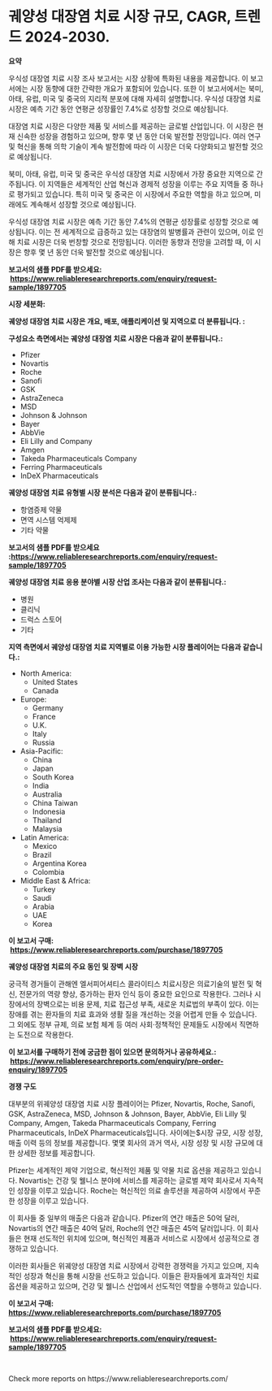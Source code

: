 <p><h1>궤양성 대장염 치료 시장 규모, CAGR, 트렌드 2024-2030.</h1></p><p><strong>요약</strong></p>
<p><p>우식성 대장염 치료 시장 조사 보고서는 시장 상황에 특화된 내용을 제공합니다. 이 보고서에는 시장 동향에 대한 간략한 개요가 포함되어 있습니다. 또한 이 보고서에서는 북미, 아태, 유럽, 미국 및 중국의 지리적 분포에 대해 자세히 설명합니다. 우식성 대장염 치료 시장은 예측 기간 동안 연평균 성장률인 7.4%로 성장할 것으로 예상됩니다.</p><p>대장염 치료 시장은 다양한 제품 및 서비스를 제공하는 글로벌 산업입니다. 이 시장은 현재 신속한 성장을 경험하고 있으며, 향후 몇 년 동안 더욱 발전할 전망입니다. 여러 연구 및 혁신을 통해 의학 기술이 계속 발전함에 따라 이 시장은 더욱 다양화되고 발전할 것으로 예상됩니다.</p><p>북미, 아태, 유럽, 미국 및 중국은 우식성 대장염 치료 시장에서 가장 중요한 지역으로 간주됩니다. 이 지역들은 세계적인 산업 혁신과 경제적 성장을 이루는 주요 지역들 중 하나로 평가되고 있습니다. 특히 미국 및 중국은 이 시장에서 주요한 역할을 하고 있으며, 미래에도 계속해서 성장할 것으로 예상됩니다.</p><p>우식성 대장염 치료 시장은 예측 기간 동안 7.4%의 연평균 성장률로 성장할 것으로 예상됩니다. 이는 전 세계적으로 급증하고 있는 대장염의 발병률과 관련이 있으며, 이로 인해 치료 시장은 더욱 번창할 것으로 전망됩니다. 이러한 동향과 전망을 고려할 때, 이 시장은 향후 몇 년 동안 더욱 발전할 것으로 예상됩니다.</p></p>
<p><strong>보고서의 샘플 PDF를 받으세요: &nbsp;<a href="https://www.reliableresearchreports.com/enquiry/request-sample/1897705">https://www.reliableresearchreports.com/enquiry/request-sample/1897705</a></strong></p>
<p><strong>시장 세분화:</strong></p>
<p><strong> 궤양성 대장염 치료 시장은 개요, 배포, 애플리케이션 및 지역으로 더 분류됩니다. :</strong></p>
<p><strong>구성요소 측면에서는 궤양성 대장염 치료 시장은 다음과 같이 분류됩니다.:</strong></p>
<p><ul><li>Pfizer</li><li>Novartis</li><li>Roche</li><li>Sanofi</li><li>GSK</li><li>AstraZeneca</li><li>MSD</li><li>Johnson & Johnson</li><li>Bayer</li><li>AbbVie</li><li>Eli Lilly and Company</li><li>Amgen</li><li>Takeda Pharmaceuticals Company</li><li>Ferring Pharmaceuticals</li><li>InDeX Pharmaceuticals</li></ul></p>
<p><strong> 궤양성 대장염 치료 유형별 시장 분석은 다음과 같이 분류됩니다.:</strong></p>
<p><ul><li>항염증제 약물</li><li>면역 시스템 억제제</li><li>기타 약물</li></ul></p>
<p><strong>보고서의 샘플 PDF를 받으세요 :<a href="https://www.reliableresearchreports.com/enquiry/request-sample/1897705">https://www.reliableresearchreports.com/enquiry/request-sample/1897705</a></strong></p>
<p><strong> 궤양성 대장염 치료 응용 분야별 시장 산업 조사는 다음과 같이 분류됩니다.:</strong></p>
<p><ul><li>병원</li><li>클리닉</li><li>드럭스 스토어</li><li>기타</li></ul></p>
<p><strong>지역 측면에서 궤양성 대장염 치료 지역별로 이용 가능한 시장 플레이어는 다음과 같습니다.:</strong></p>
<p><ul>
    <li>
        North America:
        <ul>
            <li>United States</li>
            <li>Canada</li>
        </ul>
    </li>
    <li>
        Europe:
        <ul>
            <li>Germany</li>
            <li>France</li>
            <li>U.K.</li>
            <li>Italy</li>
            <li>Russia</li>
        </ul>
    </li>
    <li>
        Asia-Pacific:
        <ul>
            <li>China</li>
            <li>Japan</li>
            <li>South Korea</li>
            <li>India</li>
            <li>Australia</li>
            <li>China Taiwan</li>
            <li>Indonesia</li>
            <li>Thailand</li>
            <li>Malaysia</li>
        </ul>
    </li>
    <li>
        Latin America:
        <ul>
            <li>Mexico</li>
            <li>Brazil</li>
            <li>Argentina Korea</li>
            <li>Colombia</li>
        </ul>
    </li>
    <li>
        Middle East & Africa:
        <ul>
            <li>Turkey</li>
            <li>Saudi</li>
            <li>Arabia</li>
            <li>UAE</li>
            <li>Korea</li>
        </ul>
    </li>
    </ul></p>
<p><strong>이 보고서 구매: &nbsp;<a href="https://www.reliableresearchreports.com/purchase/1897705">https://www.reliableresearchreports.com/purchase/1897705</a></strong></p>
<p><strong>궤양성 대장염 치료의 주요 동인 및 장벽 시장</strong></p>
<p><p>궁극적 경거들이 관해엔 엘서피어셔티스 콜라이티스 치료시장은 의료기술의 발전 및 혁신, 전문가의 역량 향상, 증가하는 환자 인식 등이 중요한 요인으로 작용한다. 그러나 시장에서의 장벽으로는 비용 문제, 치료 접근성 부족, 새로운 치료법의 부족이 있다. 이는 장애를 겪는 환자들의 치료 효과와 생활 질을 개선하는 것을 어렵게 만들 수 있습니다. 그 외에도 정부 규제, 의료 보험 체계 등 여러 사회·정책적인 문제들도 시장에서 직면하는 도전으로 작용한다.</p></p>
<p><strong>이 보고서를 구매하기 전에 궁금한 점이 있으면 문의하거나 공유하세요.: &nbsp;<a href="https://www.reliableresearchreports.com/enquiry/pre-order-enquiry/1897705">https://www.reliableresearchreports.com/enquiry/pre-order-enquiry/1897705</a></strong></p>
<p><strong>경쟁 구도</strong></p>
<p><p>대부분의 위궤양성 대장염 치료 시장 플레이어는 Pfizer, Novartis, Roche, Sanofi, GSK, AstraZeneca, MSD, Johnson & Johnson, Bayer, AbbVie, Eli Lilly 및 Company, Amgen, Takeda Pharmaceuticals Company, Ferring Pharmaceuticals, InDeX Pharmaceuticals입니다. 사이에는$시장 규모, 시장 성장, 매출 이력 등의 정보를 제공합니다. 몇몇 회사의 과거 역사, 시장 성장 및 시장 규모에 대한 상세한 정보를 제공합니다.</p><p>Pfizer는 세계적인 제약 기업으로, 혁신적인 제품 및 약물 치료 옵션을 제공하고 있습니다. Novartis는 건강 및 웰니스 분야에 서비스를 제공하는 글로벌 제약 회사로서 지속적인 성장을 이루고 있습니다. Roche는 혁신적인 의료 솔루션을 제공하여 시장에서 꾸준한 성장을 이루고 있습니다.</p><p>이 회사들 중 일부의 매출은 다음과 같습니다. Pfizer의 연간 매출은 50억 달러, Novartis의 연간 매출은 40억 달러, Roche의 연간 매출은 45억 달러입니다. 이 회사들은 현재 선도적인 위치에 있으며, 혁신적인 제품과 서비스로 시장에서 성공적으로 경쟁하고 있습니다.</p><p>이러한 회사들은 위궤양성 대장염 치료 시장에서 강력한 경쟁력을 가지고 있으며, 지속적인 성장과 혁신을 통해 시장을 선도하고 있습니다. 이들은 환자들에게 효과적인 치료 옵션을 제공하고 있으며, 건강 및 웰니스 산업에서 선도적인 역할을 수행하고 있습니다.</p></p>
<p><strong>이 보고서 구매: &nbsp; <a href="https://www.reliableresearchreports.com/purchase/1897705">https://www.reliableresearchreports.com/purchase/1897705</a></strong></p>
<p><strong>보고서의 샘플 PDF를 받으세요: &nbsp;<a href="https://www.reliableresearchreports.com/enquiry/request-sample/1897705">https://www.reliableresearchreports.com/enquiry/request-sample/1897705</a></strong><strong></strong></p>
<p>&nbsp;</p>
<p>Check more reports on https://www.reliableresearchreports.com/</p>